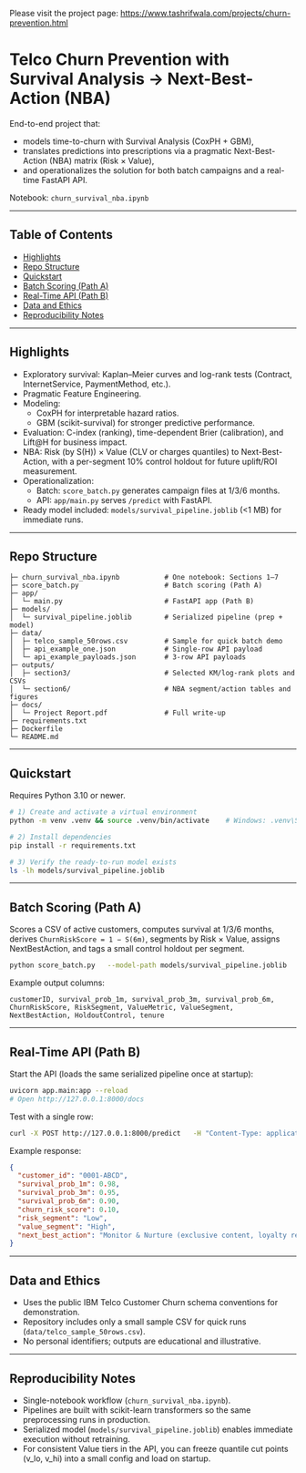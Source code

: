 Please visit the project page: https://www.tashrifwala.com/projects/churn-prevention.html


# Telco Churn Prevention with Survival Analysis → Next-Best-Action (NBA)

End-to-end project that:
- models time-to-churn with Survival Analysis (CoxPH + GBM),
- translates predictions into prescriptions via a pragmatic Next-Best-Action (NBA) matrix (Risk × Value),
- and operationalizes the solution for both batch campaigns and a real-time FastAPI API.


Notebook: `churn_survival_nba.ipynb` 

---

## Table of Contents
- [Highlights](#highlights)
- [Repo Structure](#repo-structure)
- [Quickstart](#quickstart)
- [Batch Scoring (Path A)](#batch-scoring-path-a)
- [Real-Time API (Path B)](#real-time-api-path-b)
- [Data and Ethics](#data-and-ethics)
- [Reproducibility Notes](#reproducibility-notes)

---

## Highlights
- Exploratory survival: Kaplan–Meier curves and log-rank tests (Contract, InternetService, PaymentMethod, etc.).
- Pragmatic Feature Engineering.
- Modeling:
  - CoxPH for interpretable hazard ratios.
  - GBM (scikit-survival) for stronger predictive performance.
- Evaluation: C-index (ranking), time-dependent Brier (calibration), and Lift@H for business impact.
- NBA: Risk (by S(H)) × Value (CLV or charges quantiles) to Next-Best-Action, with a per-segment 10% control holdout for future uplift/ROI measurement.
- Operationalization:
  - Batch: `score_batch.py` generates campaign files at 1/3/6 months.
  - API: `app/main.py` serves `/predict` with FastAPI.
- Ready model included: `models/survival_pipeline.joblib` (<1 MB) for immediate runs.

---

## Repo Structure
```
├─ churn_survival_nba.ipynb           # One notebook: Sections 1–7
├─ score_batch.py                     # Batch scoring (Path A)
├─ app/
│  └─ main.py                         # FastAPI app (Path B)
├─ models/
│  └─ survival_pipeline.joblib        # Serialized pipeline (prep + model)
├─ data/
│  ├─ telco_sample_50rows.csv         # Sample for quick batch demo
│  ├─ api_example_one.json            # Single-row API payload
│  └─ api_example_payloads.json       # 3-row API payloads
├─ outputs/
│  ├─ section3/                       # Selected KM/log-rank plots and CSVs
│  └─ section6/                       # NBA segment/action tables and figures
├─ docs/
│  └─ Project Report.pdf              # Full write-up
├─ requirements.txt
├─ Dockerfile
└─ README.md
```

---

## Quickstart

Requires Python 3.10 or newer.

```bash
# 1) Create and activate a virtual environment
python -m venv .venv && source .venv/bin/activate    # Windows: .venv\Scripts\activate

# 2) Install dependencies
pip install -r requirements.txt

# 3) Verify the ready-to-run model exists
ls -lh models/survival_pipeline.joblib
```

---

## Batch Scoring (Path A)

Scores a CSV of active customers, computes survival at 1/3/6 months, derives `ChurnRiskScore = 1 − S(6m)`, segments by Risk × Value, assigns NextBestAction, and tags a small control holdout per segment.

```bash
python score_batch.py   --model-path models/survival_pipeline.joblib   --input-csv data/telco_sample_50rows.csv   --output-csv outputs/batch_scored.csv   --horizons 1 3 6   --risk-bands 0.70 0.90   --holdout-rate 0.10   --id-col customerID
```

Example output columns:
```
customerID, survival_prob_1m, survival_prob_3m, survival_prob_6m,
ChurnRiskScore, RiskSegment, ValueMetric, ValueSegment, NextBestAction, HoldoutControl, tenure
```

---

## Real-Time API (Path B)

Start the API (loads the same serialized pipeline once at startup):

```bash
uvicorn app.main:app --reload
# Open http://127.0.0.1:8000/docs
```

Test with a single row:

```bash
curl -X POST http://127.0.0.1:8000/predict   -H "Content-Type: application/json"   -d @data/api_example_one.json
```

Example response:
```json
{
  "customer_id": "0001-ABCD",
  "survival_prob_1m": 0.98,
  "survival_prob_3m": 0.95,
  "survival_prob_6m": 0.90,
  "churn_risk_score": 0.10,
  "risk_segment": "Low",
  "value_segment": "High",
  "next_best_action": "Monitor & Nurture (exclusive content, loyalty rewards)"
}
```

---

## Data and Ethics
- Uses the public IBM Telco Customer Churn schema conventions for demonstration.
- Repository includes only a small sample CSV for quick runs (`data/telco_sample_50rows.csv`).
- No personal identifiers; outputs are educational and illustrative.

---

## Reproducibility Notes
- Single-notebook workflow (`churn_survival_nba.ipynb`).
- Pipelines are built with scikit-learn transformers so the same preprocessing runs in production.
- Serialized model (`models/survival_pipeline.joblib`) enables immediate execution without retraining.
- For consistent Value tiers in the API, you can freeze quantile cut points (v_lo, v_hi) into a small config and load on startup.

